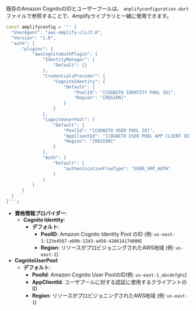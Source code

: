 既存のAmazon CognitoのIDとユーザープールは、 `anplifyconfiguration.dart` ファイルで参照することで、Amplifyライブラリと一緒に使用できます。

```dart
const amplifyconfig = ''' {
  "UserAgent": "aws-amplify-cli/2.0",
  "Version": "1.0",
  "auth": {
      "plugins": {
          "awsCognitoAuthPlugin": {
              "IdentityManager": {
                  "Default": {}
              },
              "CredentialsProvider": {
                  "CognitoIdentity": {
                      "Default": {
                          "PoolId": "[COGNITO IDENTITY POOL ID]",
                          "Region": "[REGION]"
                      }
                  }
              },
              "CognitoUserPool": {
                  "Default": {
                      "PoolId": "[COGNITO USER POOL ID]",
                      "AppClientId": "[COGNITO USER POOL APP CLIENT ID]",
                      "Region": "[REGION]"
                  }
              },
              "Auth": {
                  "Default": {
                      "authenticationFlowType": "USER_SRP_AUTH"
                  }
              }
          }
      }
  }
}''';
```

- **資格情報プロバイダー**:
  - **Cognito Identity**:
    - **デフォルト**:
      - **PoolID**: Amazon Cognito Identity Pool のID (例: `us-east-1:123e4567-e89b-12d3-a456-426614174000`)
      - **Region**: リソースがプロビジョニングされたAWS地域 (例: `us-east-1`)
- **CognitoUserPool**:
  - **デフォルト**:
    - **PoolId**: Amazon Cognito User PoolのID(例: `us-east-1_abcdefghi`)
    - **AppClientId**: ユーザプールに対する認証に使用するクライアントのID
    - **Region**: リソースがプロビジョニングされたAWS地域 (例: `us-east-1`)
